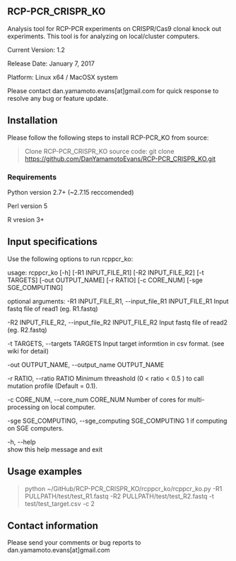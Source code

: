 ## RCP-PCR_CRISPR_KO
Analysis tool for RCP-PCR experiments on CRISPR/Cas9 clonal knock out experiments.
This tool is for analyzing on local/cluster computers. 

Current Version: 1.2

Release Date: January 7, 2017

Platform: Linux x64 / MacOSX system

Please contact dan.yamamoto.evans[at]gmail.com for quick response to resolve any bug or feature update.

## Installation

Please follow the following steps to install RCP-PCR_KO from source:

>Clone RCP-PCR_CRISPR_KO source code: git clone https://github.com/DanYamamotoEvans/RCP-PCR_CRISPR_KO.git


### Requirements
Python version 2.7+ (~2.7.15 reccomended) 

Perl version 5

R vresion 3+ 

## Input specifications

Use the following options to run rcppcr_ko:

usage: rcppcr_ko [-h] [-R1 INPUT_FILE_R1] [-R2 INPUT_FILE_R2] [-t TARGETS]
                 [-out OUTPUT_NAME] [-r RATIO] [-c CORE_NUM]
                 [-sge SGE_COMPUTING]
                 
optional arguments:
  -R1 INPUT_FILE_R1, --input_file_R1 INPUT_FILE_R1
                        Input fastq file of read1 (eg. R1.fastq)
  
  -R2 INPUT_FILE_R2, --input_file_R2 INPUT_FILE_R2
                        Input fastq file of read2 (eg. R2.fastq)
  
  -t TARGETS, --targets TARGETS
                        Input target informtion in csv format. (see wiki for detail)
  
  -out OUTPUT_NAME, --output_name OUTPUT_NAME
  
  -r RATIO, --ratio RATIO
                        Minimum threashold (0 < ratio < 0.5 ) to call mutation profile (Default = 0.1). 

  -c CORE_NUM, --core_num CORE_NUM
                        Number of cores for multi-processing on local
                        computer.
  
  -sge SGE_COMPUTING, --sge_computing SGE_COMPUTING
                        1 if computing on SGE computers.

  -h, --help            
                        show this help message and exit
  
## Usage examples

>python ~/GitHub/RCP-PCR_CRISPR_KO/rcppcr_ko/rcppcr_ko.py -R1 PULLPATH/test/test_R1.fastq -R2 PULLPATH/test/test_R2.fastq  -t test/test_target.csv -c 2 


## Contact information

Please send your comments or bug reports to dan.yamamoto.evans[at]gmail.com
